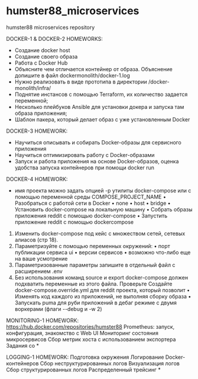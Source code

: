 # humster88_microservices
humster88 microservices repository

DOCKER-1 & DOCKER-2 HOMEWORKS:
- Создание docker host
- Создание своего образа
- Работа с Docker Hub
- Объясните чем отличается контейнер от образа. Объяснение допишите в файл dockermonolith/docker-1.log
- Нужно реализовать в виде прототипа в директории /docker-monolith/infra/
- Поднятие инстансов с помощью Terraform, их количество задается переменной;
- Несколько плейбуков Ansible для установки докера и запуска там образа приложения;
- Шаблон пакера, который делает образ с уже установленным Docker

DOCKER-3 HOMEWORK:
- Научиться описывать и собирать Docker-образы для сервисного приложения
- Научиться оптимизировать работу с Docker-образами
- Запуск и работа приложения на основе Docker-образов, оценка удобства запуска контейнеров при помощи docker run

DOCKER-4 HOMEWORK:
- имя проекта можно задать опцией -p утилиты docker-compose или с помощью переменной среды COMPOSE_PROJECT_NAME
• Разобраться с работой сети в Docker
• none
• host
• bridge
• Установить docker-compose на локальную машину
• Собрать образы приложения reddit с помощью docker-compose
• Запустить приложение reddit с помощью dockercompose
1) Изменить docker-compose под кейс с множеством сетей, сетевых алиасов (стр 18).
2) Параметризуйте с помощью переменных окружений:
• порт публикации сервиса ui
• версии сервисов
• возможно что-либо еще на ваше усмотрение
3) Параметризованные параметры запишите в отдельный файл c расширением .env
4) Без использования команд source и export docker-compose должен подхватить переменные из этого файла. Проверьте
Создайте docker-compose.override.yml для reddit проекта, который позволит
• Изменять код каждого из приложений, не выполняя сборку образа
• Запускать puma для руби приложений в дебаг режиме с двумя воркерами (флаги --debug и -w 2)

MONITORING-1 HOMEWORK:
https://hub.docker.com/repositories/humster88
Prometheus: запуск, конфигурация, знакомство с Web UI
Мониторинг состояния микросервисов
Сбор метрик хоста с использованием экспортера
Задания со *

LOGGING-1 HOMEWORK:
Подготовка окружения
Логирование Docker-контейнеров
Сбор неструктурированных логов
Визуализация логов
Сбор структурированных логов
Распределенный трейсинг
*
